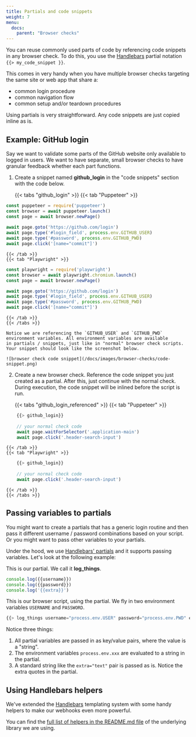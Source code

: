 ```yaml
---
title: Partials and code snippets
weight: 7
menu:
  docs:
    parent: "Browser checks"
---
```


You can reuse commonly used parts of code by referencing code snippets in any browser check. To do this, you use the 
[Handlebars](https://handlebarsjs.com/guide/partials.html) partial notation `{{> my_code_snippet }}`.

This comes in very handy when you have multiple browser checks targeting the same site or web app that share a:
 
- common login procedure 
- common navigation flow
- common setup and/or teardown procedures

Using partials is very straightforward. Any code snippets are just copied inline as is.

## Example: GitHub login

Say we want to validate some parts of the GitHub website only available to logged in users. We want to have separate, small
browser checks to have granular feedback whether each part functions.  

1. Create a snippet named **github_login** in the "code snippets" section with the code below.

    {{< tabs "github_login" >}}
    {{< tab "Puppeteer" >}}
```javascript
const puppeteer = require('puppeteer')     
const browser = await puppeteer.launch()
const page = await browser.newPage()
    
await page.goto('https://github.com/login')
await page.type('#login_field', process.env.GITHUB_USER)
await page.type('#password', process.env.GITHUB_PWD)
await page.click('[name="commit"]')
```
    {{< /tab >}}
    {{< tab "Playwright" >}}
```javascript
const playwright = require('playwright')
const browser = await playwright.chromium.launch()
const page = await browser.newPage()

await page.goto('https://github.com/login')
await page.type('#login_field', process.env.GITHUB_USER)
await page.type('#password', process.env.GITHUB_PWD)
await page.click('[name="commit"]')
```
    {{< /tab >}}
    {{< /tabs >}}

    Notice we are referencing the `GITHUB_USER` and `GITHUB_PWD` environment variables. All environment variables are available
    in partials / snippets, just like in "normal" browser check scripts. Your snippet should look like the screenshot below.

    ![browser check code snippet](/docs/images/browser-checks/code-snippet.png)

2. Create a new browser check. Reference the code snippet you just created as a partial. After this, just continue with the normal check.
During execution, the code snippet will be inlined before the script is run.

    {{< tabs "github_login_referenced" >}}
    {{< tab "Puppeteer" >}}
```javascript
    {{> github_login}}
    
    // your normal check code
    await page.waitForSelector('.application-main')
    await page.click('.header-search-input')
```
    {{< /tab >}}
    {{< tab "Playwright" >}}
```javascript
    {{> github_login}}
    
    // your normal check code
    await page.click('.header-search-input')
```
    {{< /tab >}}
    {{< /tabs >}}

## Passing variables to partials

You might want to create a partials that has a generic login routine and then pass it different username / password combinations
based on your script. Or you might want to pass other variables to your partials.

Under the hood, we use [Handlebars' partials](https://handlebarsjs.com/guide/partials.html#basic-partials) and it supports 
passing variables. Let's look at the following example:

This is our partial. We call it **log_things**.

```js
console.log({{username}})
console.log({{password}})
console.log('{{extra}}')
```

This is our browser script, using the partial. We fly in two environment variables `USERNAME` and `PASSWORD`.

```js
{{> log_things username="process.env.USER" password="process.env.PWD" extra="text" }}
```
Notice three things:
1. All partial variables are passed in as key/value pairs, where the value is a "string".
2. The environment variables `process.env.xxx` are evaluated to a string in the partial.
3. A standard string like the `extra="text"` pair is passed as is. Notice the extra quotes in the partial.

## Using Handlebars helpers

We've extended the [Handlebars](https://handlebarsjs.com/) templating system with some handy helpers to make our webhooks
even more powerful.

You can find the [full list of helpers in the README.md file](https://github.com/checkly/handlebars) of the underlying library we are using.
